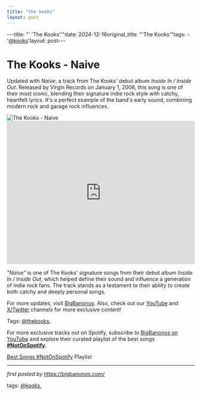 ```yaml
---
title: "the kooks"
layout: post
---
```

---title: "' 'The Kooks''"date: 2024-12-16original_title: "'The Kooks'"tags:  - '[@kooks](/tags/kooks/)'layout: post---<!-- Title of the Post --><h1 >The Kooks - Naive</h1> <!-- Introductory Text --><p >Updated with *Naive*, a track from The Kooks' debut album *Inside In / Inside Out*. Released by Virgin Records on January 1, 2006, this song is one of their most iconic, blending their signature indie rock style with catchy, heartfelt lyrics. It's a perfect example of the band's early sound, combining modern rock and garage rock influences.</p> <!-- Featured Image --><div > <img src="https://i.scdn.co/image/ab67616d0000b27324961edce577bdb99d34a538" alt="The Kooks - Naive" /></div> <!-- YouTube Video Embed --><div > <iframe width="100%" height="385" src="https://www.youtube.com/embed/jkaMiaRLgvY" title="The Kooks - Naive" frameborder="0" allow="accelerometer; autoplay; clipboard-write; encrypted-media; gyroscope; picture-in-picture; web-share" referrerpolicy="strict-origin-when-cross-origin" allowfullscreen></iframe></div> <!-- Song Information --><div > <p><em>"Naive"</em> is one of The Kooks' signature songs from their debut album *Inside In / Inside Out*, which helped define their sound and influence a generation of indie rock fans. The track stands as a testament to their ability to create both catchy and deeply personal songs.</p></div> <!-- Footer Links --><div > <p>For more updates, visit <a href="https://bigbanonos.com/" target="_blank">BigBanonos</a>. Also, check out our <a href="https://www.youtube.com/[@BigBanonos](/tags/BigBanonos/)" target="_blank">YouTube</a> and <a href="https://x.com/bigbanonos" target="_blank">X/Twitter</a> channels for more exclusive content!</p></div> <!-- Tags --><p >Tags: [@thekooks](/tags/thekooks/),</p><!--Subscribe and Playlist Links--><div>    <p>For more exclusive tracks not on Spotify, subscribe to <a href="https://www.youtube.com/[@BigBanonos](/tags/BigBanonos/)" target="_blank">BigBanonos on YouTube</a> and explore their curated playlist of the best songs <strong>[#NotOnSpotify](/tags/NotOnSpotify/)</strong>.</p>    <p><a href="https://www.youtube.com/playlist?list=PLtuNtuTatqI0kFahUCbtbfenC_ET5O_tr" target="_blank">Best Songs [#NotOnSpotify](/tags/NotOnSpotify/) Playlist<br /></a></p></div><hr /><p><em>first posted by</em> <a href="https://bigbanonos.com/" rel="noopener" target="_new">https://bigbanonos.com/</a></p><p>tags: [@kooks](/tags/kooks/),</p>